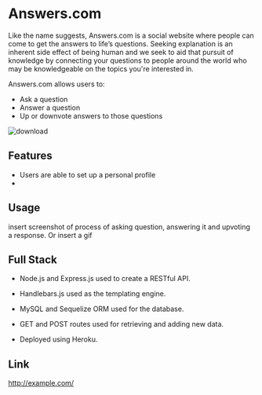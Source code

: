 # Answers.com # 
Like the name suggests, Answers.com is a social website where people can come to get the answers to life’s questions. Seeking explanation is an inherent side effect of being human and we seek to aid that pursuit of knowledge by connecting your questions to people around the world who may be knowledgeable on the topics you're interested in.

Answers.com allows users to:
* Ask a question
* Answer a question
* Up or downvote answers to those questions

![download](https://user-images.githubusercontent.com/101675147/185010186-8554b250-6861-4e58-a016-70c9f1f530e6.png)


## Features ##
* Users are able to set up a personal profile
* 

## Usage ## 

insert screenshot of process of asking question, answering it and upvoting a response.
Or insert a gif 


## Full Stack ## 
* Node.js and Express.js used to create a RESTful API.

* Handlebars.js used as the templating engine. 

* MySQL and Sequelize ORM used for the database.

* GET and POST routes used for retrieving and adding new data.

* Deployed using Heroku.


## Link ##


<http://example.com/>
